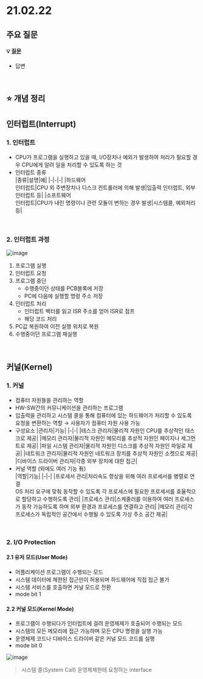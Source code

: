 # 21.02.22

## 주요 질문
#### 💡 [질문](#)
* 답변

<br/>

## ⭐ 개념 정리   
## 인터럽트(Interrupt)  
### 1. 인터럽트
* CPU가 프로그램을 실행하고 있을 때, I/O장치나 예외가 발생하여 처리가 필요할 경우 CPU에게 알려 일을 처리할 수 있도록 하는 것  
* 인터럽트 종류   
    |종류|설명|예|
    |-|-|-|
    |하드웨어 <br/> 인터럽트|CPU 외 주변장치나 디스크 컨트롤러에 의해 발생|입출력 인터럽트, 외부 인터럽트 등|
    |소프트웨어 <br/> 인터럽트|CPU가 내린 명령이나 관련 모듈이 변하는 경우 발생|시스템콜, 예외처리 등|

<br/>

### 2. 인터럽트 과정  
![image](https://user-images.githubusercontent.com/36289638/108700222-a2d71880-7549-11eb-8c87-7409551816fa.png)  

1. 프로그램 실행  
2. 인터럽트 요청  
3. 프로그램 중단
    * 수행중이던 상태를 PCB블록에 저장
    * PC에 다음에 실행할 명령 주소 저장
4. 인터럽트 처리
    * 인터럽트 벡터를 읽고 ISR 주소를 얻어 ISR로 점프
    * 해당 코드 처리
5. PC값 복원하여 이전 실행 위치로 복원
6. 수행중이던 프로그램 재실행

<br/>

## 커널(Kernel)  
### 1. 커널  
* 컴퓨터 자원들을 관리하는 역할
* HW-SW간의 커뮤니케이션을 관리하는 프로그램
* 입출력을 관리하고 시스템 콜을 통해 컴퓨터에 있는 하드웨어가 처리할 수 있도록 요청을 변환하는 역할 → 사용자가 컴퓨터 자원 사용 가능  
* 구성요소
    |관리자|기능|
    |-|-|
    |테스크 관리자|물리적 자원인 CPU를 추상적인 태스크로 제공|
    |메모리 관리자|물리적 자원인 메모리를 추상적 자원인 페이지나 세그먼트로 제공|
    |파일 시스템 관리자|물리적 자원인 디스크를 추상적 자원인 파일로 제공|
    |네트워크 관리자|물리적 자원인 네트워크 장치를 추상적 자원인 소켓으로 제공|
    |디바이스 드라이버 관리자|각종 외부 장치에 대한 접근|
* 커널 역할 (외에도 여러 기능 有)  
    |역할|기능|
    |-|-|
    |프로세서 관리|처리속도 향상을 위해 여러 프로세서를 병렬로 연결 <br/> OS 처리 요구에 맞춰 동작할 수 있도록 각 프로세스에 필요한 프로세서를 효율적으로 할당하고 수행하도록 관리|
    |프로세스 관리|스케줄러를 이용하여 여러 프로세스가 동작 가능하도록 하며 외부 환경과 프로세스를 연결하고 관리|
    |메모리 관리|각 프로세스가 독립적인 공간에서 수행될 수 있도록 가상 주소 공간 제공|
 
 <br/>

### 2. I/O Protection  
#### 2.1 유저 모드(User Mode)  
* 어플리케이션 프로그램이 수행되는 모드
* 시스템 데이터에 제한된 접근만이 허용되며 하드웨어에 직접 접근 불가
* 시스템 서비스를 호출하면 커널 모드로 전환
* mode bit 1  

#### 2.2 커널 모드(Kernel Mode)
* 프로그램이 수행되다가 인터럽트에 걸려 운영체제가 호출되어 수행되는 모드  
* 시스템의 모든 메모리에 접근 가능하며 모든 CPU 명령을 실행 가능
* 운영체제 코드나 디바이스 드라이버 같은 커널 모드 코드를 실행
* mode bit 0

![image](https://user-images.githubusercontent.com/36289638/109080475-fd3bc900-7743-11eb-88a7-f0d3f84a7127.png)

> 시스템 콜(System Call)
> 운영체제한테 요청하는 interface
